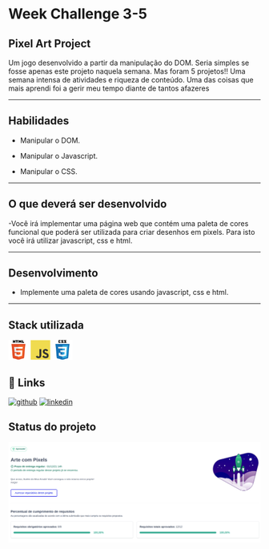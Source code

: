 # Week Challenge 3-5

## Pixel Art Project
<p> Um jogo desenvolvido a partir da manipulação do DOM. Seria simples se fosse apenas este projeto naquela semana. Mas foram 5 projetos!! Uma semana intensa de atividades e riqueza de conteúdo. Uma das coisas que mais aprendi foi a gerir meu tempo diante de tantos afazeres </p>

---

## Habilidades

- Manipular o DOM.

- Manipular o Javascript.

- Manipular o CSS.

---


## O que deverá ser desenvolvido

-Você irá implementar uma página web que contém uma paleta de cores funcional que poderá ser utilizada para criar desenhos em pixels. Para isto você irá utilizar javascript, css e html.


---

## Desenvolvimento

- Implemente uma paleta de cores usando javascript, css e html.


---

## Stack utilizada
<p>
 <img src="https://raw.githubusercontent.com/devicons/devicon/master/icons/html5/html5-original-wordmark.svg" alt="html5" width="40" height="40"/> 
 <img src="https://raw.githubusercontent.com/devicons/devicon/master/icons/javascript/javascript-original.svg" alt="javascript" width="40" height="40"/> 
 <img src="https://raw.githubusercontent.com/devicons/devicon/master/icons/css3/css3-original-wordmark.svg" alt="css3" width="40" height="40"/>
</p>

## 🔗 Links

[![github](https://img.shields.io/badge/my_portfolio-000?style=for-the-badge&logo=ko-fi&logoColor=white)](https://github.com/onyrius)
[![linkedin](https://img.shields.io/badge/linkedin-0A66C2?style=for-the-badge&logo=linkedin&logoColor=white)](https://www.linkedin.com/)

## Status do projeto
<img src="pixel-art-status.png" alt="pixel-art-status.png"/>
